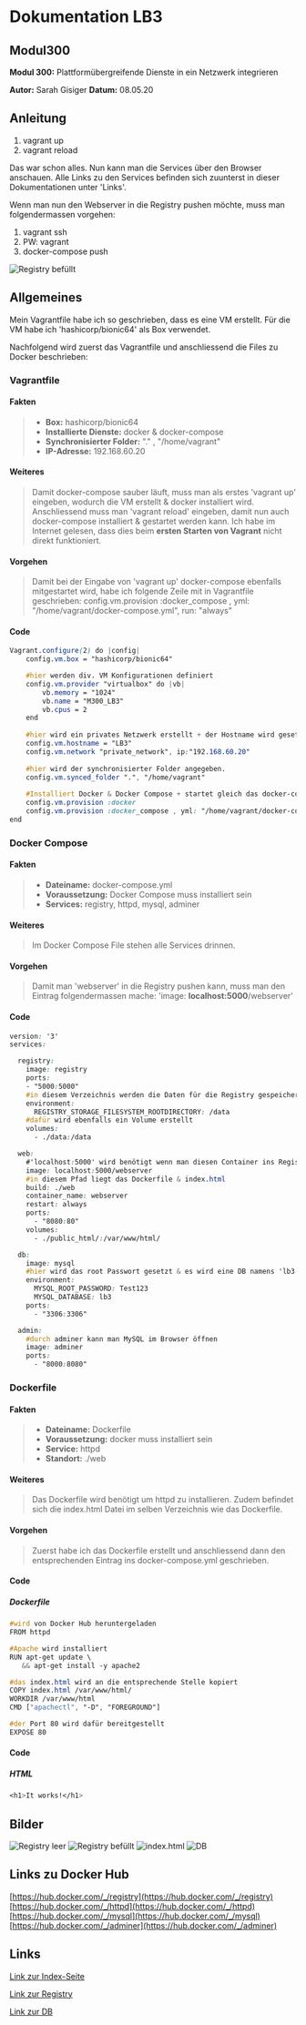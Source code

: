 # Dokumentation LB3
## Modul300
**Modul 300:** Plattformübergreifende Dienste in ein Netzwerk integrieren

**Autor:** Sarah Gisiger
**Datum:** 08.05.20

## Anleitung
1. vagrant up
2. vagrant reload

Das war schon alles. Nun kann man die Services über den Browser anschauen. Alle Links zu den Services befinden sich zuunterst in dieser Dokumentationen unter 'Links'.

Wenn man nun den Webserver in die Registry pushen möchte, muss man folgendermassen vorgehen:
1. vagrant ssh
2. PW: vagrant
3. docker-compose push

![](./Bilder/registry_voll.png "Registry befüllt")

## Allgemeines
Mein Vagrantfile habe ich so geschrieben, dass es eine VM erstellt. Für die VM habe ich 'hashicorp/bionic64' als Box verwendet.

Nachfolgend wird zuerst das Vagrantfile und anschliessend die Files zu Docker beschrieben:

### Vagrantfile
#### Fakten
>- **Box:** hashicorp/bionic64
>- **Installierte Dienste:** docker & docker-compose
>- **Synchronisierter Folder:** "." , "/home/vagrant"
>- **IP-Adresse:** 192.168.60.20

#### Weiteres
> Damit docker-compose sauber läuft, muss man als erstes 'vagrant up' eingeben, wodurch die VM erstellt & docker installiert wird. Anschliessend muss man 'vagrant reload' eingeben, damit nun auch docker-compose installiert & gestartet werden kann. Ich habe im Internet gelesen, dass dies beim **ersten Starten von Vagrant** nicht direkt funktioniert.

#### Vorgehen
> Damit bei der Eingabe von 'vagrant up' docker-compose ebenfalls mitgestartet wird, habe ich folgende Zeile mit in Vagrantfile geschrieben:
> config.vm.provision :docker_compose , yml: "/home/vagrant/docker-compose.yml", run: "always"

#### Code
```css
Vagrant.configure(2) do |config|
	config.vm.box = "hashicorp/bionic64"

	#hier werden div. VM Konfigurationen definiert
	config.vm.provider "virtualbox" do |vb|
		vb.memory = "1024" 
		vb.name = "M300_LB3"
		vb.cpus = 2  
	end
	
	#hier wird ein privates Netzwerk erstellt + der Hostname wird gesetzt
	config.vm.hostname = "LB3"
	config.vm.network "private_network", ip:"192.168.60.20"
  
	#hier wird der synchronisierter Folder angegeben.
	config.vm.synced_folder ".", "/home/vagrant"
	
	#Installiert Docker & Docker Compose + startet gleich das docker-compose.yml File
	config.vm.provision :docker
	config.vm.provision :docker_compose , yml: "/home/vagrant/docker-compose.yml", run: "always"
end
```

### Docker Compose
#### Fakten
>- **Dateiname:** docker-compose.yml
>- **Voraussetzung:** Docker Compose muss installiert sein
>- **Services:** registry, httpd, mysql, adminer

#### Weiteres
> Im Docker Compose File stehen alle Services drinnen. 

#### Vorgehen
> Damit man 'webserver' in die Registry pushen kann, muss man den Eintrag folgendermassen mache: 'image:  **localhost:5000**/webserver'

#### Code
```css
version: '3'
services:

  registry:
    image: registry
    ports:
    - "5000:5000"
    #in diesem Verzeichnis werden die Daten für die Registry gespeichert
    environment:
      REGISTRY_STORAGE_FILESYSTEM_ROOTDIRECTORY: /data
    #dafür wird ebenfalls ein Volume erstellt
    volumes:
      - ./data:/data

  web:
    #'localhost:5000' wird benötigt wenn man diesen Container ins Registry schieben möchte
    image: localhost:5000/webserver
    #in diesem Pfad liegt das Dockerfile & index.html
    build: ./web
    container_name: webserver
    restart: always
    ports:
      - "8080:80"
    volumes:
      - ./public_html/:/var/www/html/

  db:
    image: mysql
    #hier wird das root Passwort gesetzt & es wird eine DB namens 'lb3' erstellt
    environment:
      MYSQL_ROOT_PASSWORD: Test123
      MYSQL_DATABASE: lb3
    ports:
      - "3306:3306"

  admin:
    #durch adminer kann man MySQL im Browser öffnen
    image: adminer
    ports:
      - "8000:8080"
```

### Dockerfile
#### Fakten
>- **Dateiname:** Dockerfile
>- **Voraussetzung:** docker muss installiert sein
>- **Service:** httpd
>- **Standort:** ./web

#### Weiteres
> Das Dockerfile wird benötigt um httpd zu installieren. Zudem befindet sich die index.html Datei im selben Verzeichnis wie das Dockerfile.


#### Vorgehen
> Zuerst habe ich das Dockerfile erstellt und anschliessend dann den entsprechenden Eintrag ins docker-compose.yml geschrieben.

#### Code 
##### Dockerfile
```css
#wird von Docker Hub heruntergeladen
FROM httpd

#Apache wird installiert
RUN apt-get update \
   && apt-get install -y apache2

#das index.html wird an die entsprechende Stelle kopiert
COPY index.html /var/www/html/
WORKDIR /var/www/html
CMD ["apachectl", "-D", "FOREGROUND"]

#der Port 80 wird dafür bereitgestellt
EXPOSE 80
```

#### Code 
##### HTML
```css
<h1>It works!</h1>
```

## Bilder
![](./Bilder/registry_leer.png "Registry leer")
![](./Bilder/registry_voll.png "Registry befüllt")
![](./Bilder/webseite.png "index.html")
![](./Bilder/db.png "DB")

## Links zu Docker Hub
[https://hub.docker.com/_/registry](https://hub.docker.com/_/registry)
[https://hub.docker.com/_/httpd](https://hub.docker.com/_/httpd)
[https://hub.docker.com/_/mysql](https://hub.docker.com/_/mysql)
[https://hub.docker.com/_/adminer](https://hub.docker.com/_/adminer)

## Links

 [Link zur Index-Seite](http://192.168.60.20:8080/) 
 
 [Link zur Registry](http://192.168.60.20:5000/v2/_catalog)

[Link zur DB](http://192.168.60.20:8000/)